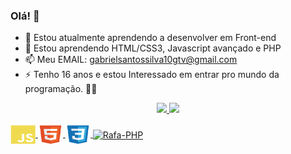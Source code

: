 ### Olá! 👋

- 🌱 Estou atualmente aprendendo a desenvolver em Front-end
- 🤖 Estou aprendendo HTML/CSS3, Javascript avançado e PHP
- 📫 Meu EMAIL: gabrielsantossilva10gtv@gmail.com
- ⚡ Tenho 16 anos e estou Interessado em entrar pro mundo da programação. 🤘🖖

<div align="center">
  <a href="https://github.com/GabrielSSGitb">
  <img height="180em" src="https://github-readme-stats.vercel.app/api?username=GabrielSSGitb&show_icons=true&theme=algolia&include_all_commits=true&count_private=true"/>
  <img height="180em" src="https://github-readme-stats.vercel.app/api/top-langs/?username=GabrielSSGitb&layout=compact&langs_count=7&theme=algolia"/>
</div>
  <div style="display: inline_block"><br>
  <img align="center" alt="Rafa-Js" height="30" width="40" src="https://raw.githubusercontent.com/devicons/devicon/master/icons/javascript/javascript-plain.svg">
  <img align="center" alt="Rafa-HTML" height="30" width="40" src="https://raw.githubusercontent.com/devicons/devicon/master/icons/html5/html5-original.svg">
  <img align="center" alt="Rafa-CSS" height="30" width="40" src="https://raw.githubusercontent.com/devicons/devicon/master/icons/css3/css3-original.svg">
  <img align="center" alt="Rafa-PHP" height="30" width="40" src="https://cdn.jsdelivr.net/gh/devicons/devicon/icons/php/php-plain.svg" />
  
</div>

